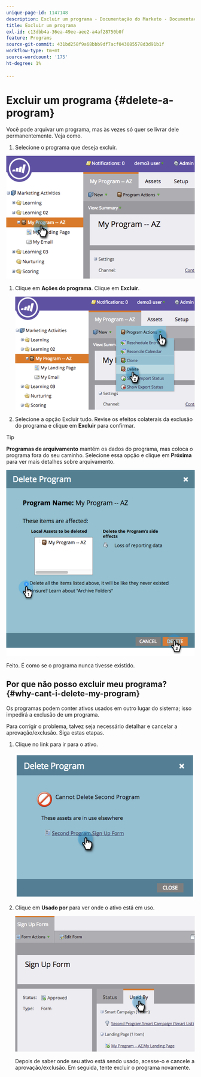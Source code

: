 ```yaml
---
unique-page-id: 1147148
description: Excluir um programa - Documentação do Marketo - Documentação do produto
title: Excluir um programa
exl-id: c13dbb4a-36ea-49ee-aee2-a4af28750b0f
feature: Programs
source-git-commit: 431bd258f9a68bbb9df7acf043085578d3d91b1f
workflow-type: tm+mt
source-wordcount: '175'
ht-degree: 1%

---
```


# Excluir um programa {#delete-a-program}

Você pode arquivar um programa, mas às vezes só quer se livrar dele permanentemente. Veja como.

1. Selecione o programa que deseja excluir.

![](assets/image2014-9-23-15-3a40-3a57.png)

1. Clique em **Ações do programa**. Clique em **Excluir**.

   ![](assets/image2014-9-23-15-3a41-3a11.png)

1. Selecione a opção Excluir tudo. Revise os efeitos colaterais da exclusão do programa e clique em **Excluir** para confirmar.

>[!TIP]
>
>**Programas de arquivamento** mantém os dados do programa, mas coloca o programa fora do seu caminho. Selecione essa opção e clique em **Próxima** para ver mais detalhes sobre arquivamento.

![](assets/2017-05-05-15-04-15.png)

Feito. É como se o programa nunca tivesse existido.

## Por que não posso excluir meu programa? {#why-cant-i-delete-my-program}

Os programas podem conter ativos usados em outro lugar do sistema; isso impedirá a exclusão de um programa.

Para corrigir o problema, talvez seja necessário detalhar e cancelar a aprovação/exclusão. Siga estas etapas.

1. Clique no link para ir para o ativo.

   ![](assets/image2014-9-23-15-3a42-3a10.png)

1. Clique em **Usado por** para ver onde o ativo está em uso.

   ![](assets/image2014-9-23-15-3a42-3a57.png)

   Depois de saber onde seu ativo está sendo usado, acesse-o e cancele a aprovação/exclusão. Em seguida, tente excluir o programa novamente.
